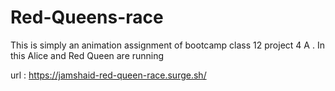 # Red-Queens-race
This is simply an animation assignment of bootcamp class 12 project 4 A . In this Alice and Red Queen are running

url : https://jamshaid-red-queen-race.surge.sh/
